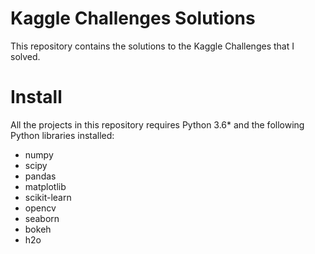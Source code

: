 # Kaggle Challenges Solutions
This repository contains the solutions to the Kaggle Challenges that I solved.

# Install

All the projects in this repository requires Python 3.6* and the following Python libraries installed:

* numpy
* scipy
* pandas
* matplotlib
* scikit-learn
* opencv
* seaborn
* bokeh
* h2o

